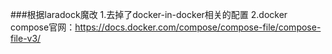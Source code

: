 ###根据laradock魔改
1.去掉了docker-in-docker相关的配置
2.docker compose官网：https://docs.docker.com/compose/compose-file/compose-file-v3/